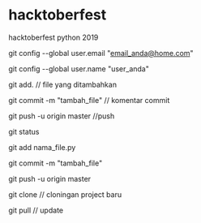 # hacktoberfest
hacktoberfest python 2019

git config --global user.email "email_anda@home.com"

git config --global user.name "user_anda"

git add. // file yang ditambahkan

git commit -m "tambah_file" // komentar commit

git push -u origin master //push


git status

git add nama_file.py

git commit -m "tambah_file"

git push -u origin master


git clone // cloningan project baru

git pull // update
